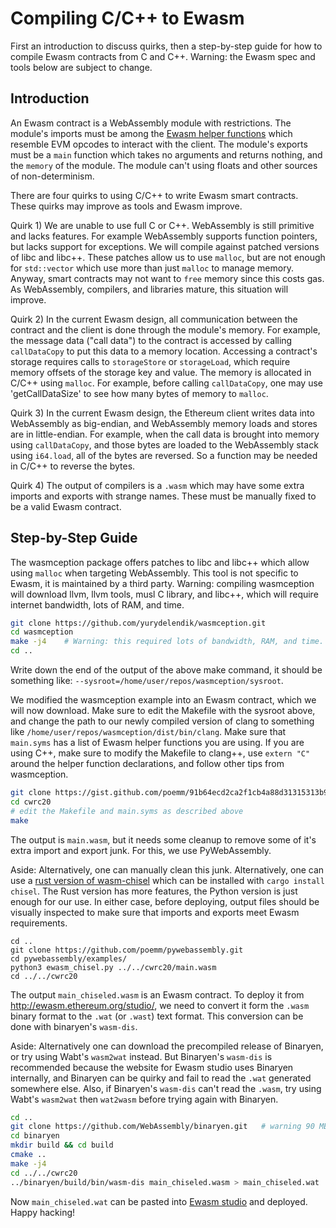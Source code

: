 # Compiling C/C++ to Ewasm

First an introduction to discuss quirks, then a step-by-step guide for how to compile Ewasm contracts from C and C++. Warning: the Ewasm spec and tools below are subject to change.

## Introduction

An Ewasm contract is a WebAssembly module with restrictions. The module's imports must be among the [Ewasm helper functions](https://github.com/ewasm/design/blob/master/eth_interface.md) which resemble EVM opcodes to interact with the client. The module's exports must be a `main` function which takes no arguments and returns nothing, and the `memory` of the module. The module can't using floats and other sources of non-determinism.

There are four quirks to using C/C++ to write Ewasm smart contracts. These quirks may improve as tools and Ewasm improve.

Quirk 1) We are unable to use full C or C++. WebAssembly is still primitive and lacks features. For example WebAssembly supports function pointers, but lacks support for exceptions. We will compile against patched versions of libc and libc++. These patches allow us to use `malloc`, but are not enough for `std::vector` which use more than just `malloc` to manage memory. Anyway, smart contracts may not want to `free` memory since this costs gas. As WebAssembly, compilers, and libraries mature, this situation will improve.

Quirk 2) In the current Ewasm design, all communication between the contract and the client is done through the module's memory. For example, the message data ("call data") to the contract is accessed by calling `callDataCopy` to put this data to a memory location. Accessing a contract's storage requires calls to `storageStore` or `storageLoad`, which require memory offsets of the storage key and value. The memory is allocated in C/C++ using `malloc`. For example, before calling `callDataCopy`, one may use 'getCallDataSize' to see how many bytes of memory to `malloc`.

Quirk 3) In the current Ewasm design, the Ethereum client writes data into WebAssembly as big-endian, and WebAssembly memory loads and stores are in little-endian. For example, when the call data is brought into memory using `callDataCopy`, and those bytes are loaded to the WebAssembly stack using `i64.load`, all of the bytes are reversed. So a function may be needed in C/C++ to reverse the bytes.

Quirk 4) The output of compilers is a `.wasm` which may have some extra imports and exports with strange names. These must be manually fixed to be a valid Ewasm contract.


## Step-by-Step Guide

The wasmception package offers patches to libc and libc++ which allow using `malloc` when targeting WebAssembly. This tool is not specific to Ewasm, it is maintained by a third party. Warning: compiling wasmception will download llvm, llvm tools, musl C library, and libc++, which will require internet bandwidth, lots of RAM, and time.

```sh 
git clone https://github.com/yurydelendik/wasmception.git
cd wasmception
make -j4	# Warning: this required lots of bandwidth, RAM, and time. One hour on a mid-level laptop.
cd ..
``` 

Write down the end of the output of the above make command, it should be something like: `--sysroot=/home/user/repos/wasmception/sysroot`.

We modified the wasmception example into an Ewasm contract, which we will now download. Make sure to edit the Makefile with the sysroot above, and change the path to our newly compiled version of clang to something like `/home/user/repos/wasmception/dist/bin/clang`. Make sure that `main.syms` has a list of Ewasm helper functions you are using. If you are using C++, make sure to modify the Makefile to clang++, use `extern "C"` around the helper function declarations, and follow other tips from wasmception.

```sh
git clone https://gist.github.com/poemm/91b64ecd2ca2f1cb4a88d31315313b9b.git cwrc20
cd cwrc20
# edit the Makefile and main.syms as described above
make
```

The output is `main.wasm`, but it needs some cleanup to remove some of it's extra import and export junk. For this, we use PyWebAssembly. 

Aside: Alternatively, one can manually clean this junk. Alternatively, one can use a [rust version of wasm-chisel](https://github.com/wasmx/wasm-chisel) which can be installed with `cargo install chisel`. The Rust version has more features, the Python version is just enough for our use. In either case, before deploying, output files should be visually inspected to make sure that imports and exports meet Ewasm requirements.

```
cd ..
git clone https://github.com/poemm/pywebassembly.git
cd pywebassembly/examples/
python3 ewasm_chisel.py ../../cwrc20/main.wasm
cd ../../cwrc20
```

The output `main_chiseled.wasm` is an Ewasm contract. To deploy it from http://ewasm.ethereum.org/studio/, we need to convert it form the `.wasm` binary format to the `.wat` (or `.wast`) text format. This conversion can be done with binaryen's `wasm-dis`.

Aside: Alternatively one can download the precompiled release of Binaryen, or try using Wabt's `wasm2wat` instead. But Binaryen's `wasm-dis` is recommended because the website for Ewasm studio uses Binaryen internally, and Binaryen can be quirky and fail to read the `.wat` generated somewhere else. Also, if Binaryen's `wasm-dis` can't read the `.wasm`, try using Wabt's `wasm2wat` then `wat2wasm` before trying again with Binaryen.

```sh
cd ..
git clone https://github.com/WebAssembly/binaryen.git	# warning 90 MB, can also download precompiled binaries which are 15 MB
cd binaryen
mkdir build && cd build
cmake ..
make -j4
cd ../../cwrc20
../binaryen/build/bin/wasm-dis main_chiseled.wasm > main_chiseled.wat
```

Now `main_chiseled.wat` can be pasted into [Ewasm studio](http://ewasm.ethereum.org/studio/) and deployed. Happy hacking!

